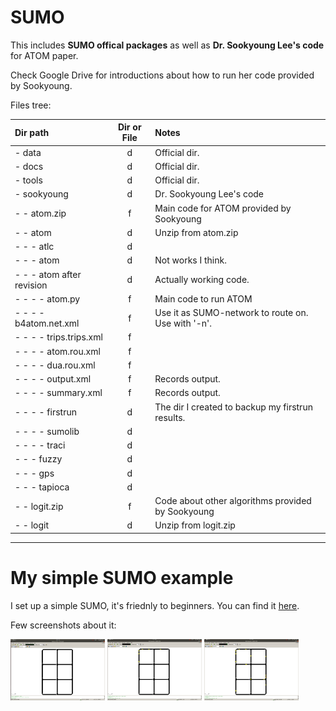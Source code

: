 # SUMO
 
This includes **SUMO offical packages** as well as **Dr. Sookyoung Lee's code** for ATOM paper.


Check Google Drive for introductions about how to run her code provided by Sookyoung. 


Files tree:

|Dir path|Dir or File|Notes|
|:-|:-:|:-|
|- data|d|Official dir.|
|- docs|d|Official dir.| 
|- tools|d|Official dir.|
|- sookyoung|d|Dr. Sookyoung Lee's code|
|- - atom.zip|f|Main code for ATOM provided by Sookyoung|
|- - atom|d|Unzip from atom.zip|
|- - - atlc|d||
|- - - atom|d|Not works I think.|
|- - - atom after revision|d|Actually working code.|
|- - - - atom.py|f|Main code to run ATOM|
|- - - - b4atom.net.xml|f|Use it as SUMO-network to route on. Use with '-n'.|
|- - - - trips.trips.xml|f||
|- - - - atom.rou.xml|f||
|- - - - dua.rou.xml|f||
|- - - - output.xml|f|Records output.|
|- - - - summary.xml|f|Records output.|
|- - - - firstrun|d|The dir I created to backup my firstrun results.|
|- - - - sumolib|d||
|- - - - traci|d||
|- - - fuzzy|d||
|- - - gps|d||
|- - - tapioca|d||
|- - logit.zip|f|Code about other algorithms provided by Sookyoung|
|- - logit|d|Unzip from logit.zip|


------

# My simple SUMO example

I set up a simple SUMO, it's friednly to beginners. You can find it [here](./dayuan/aSimpleSumo.md).

Few screenshots about it:

<img src="./dayuan/imgs/hello_dyt/1.png" width=30%/>
<img src="./dayuan/imgs/hello_dyt/2.png" width=30%/>
<img src="./dayuan/imgs/hello_dyt/3.png" width=30%/>
